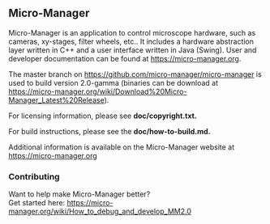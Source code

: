 ## Micro-Manager 

Micro-Manager is an application to control microscope hardware, such as cameras, xy-stages, filter wheels, etc..  It includes a hardware abstraction layer written in C++ and a user interface written in Java (Swing).  User and developer documentation can be found at https://micro-manager.org.

The master branch on https://github.com/micro-manager/micro-manager is used to build version 2.0-gamma (binaries can be download at https://micro-manager.org/wiki/Download%20Micro-Manager_Latest%20Release).

For licensing information, please see **doc/copyright.txt.**

For build instructions, please see the **doc/how-to-build.md.**

Additional information is available on the Micro-Manager website at
https://micro-manager.org

### Contributing
Want to help make Micro-Manager better?  
Get started here: https://micro-manager.org/wiki/How_to_debug_and_develop_MM2.0
